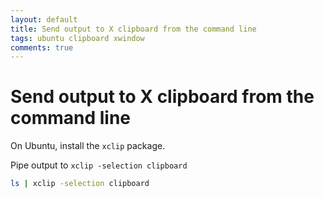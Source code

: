 ```yaml
---
layout: default
title: Send output to X clipboard from the command line
tags: ubuntu clipboard xwindow
comments: true
---
```

# Send output to X clipboard from the command line

On Ubuntu, install the `xclip` package.

Pipe output to `xclip -selection clipboard`

```bash
ls | xclip -selection clipboard
```
